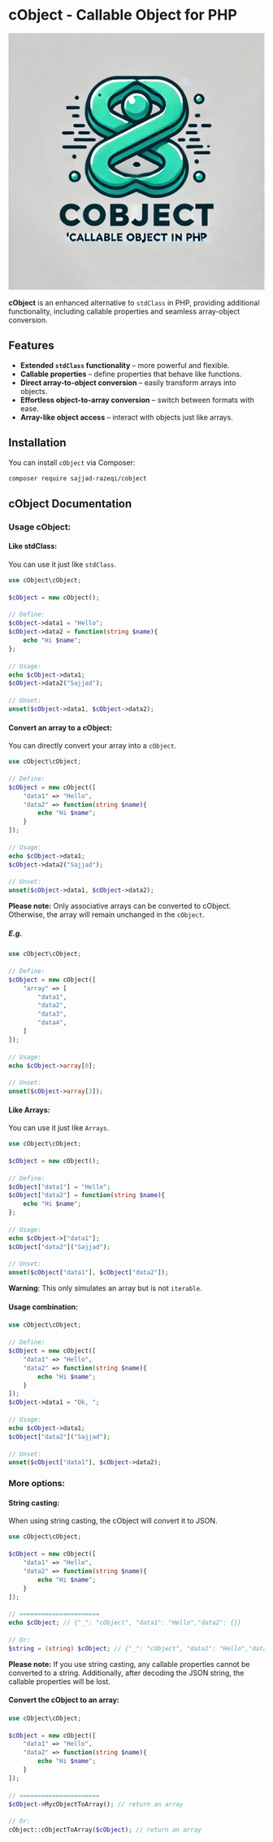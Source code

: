 # cObject - Callable Object for PHP

![cObject Logo](./imgs/logo.webp)

**cObject** is an enhanced alternative to `stdClass` in PHP, providing additional functionality, including callable properties and seamless array-object conversion.  

## Features  

- **Extended `stdClass` functionality** – more powerful and flexible.  
- **Callable properties** – define properties that behave like functions.  
- **Direct array-to-object conversion** – easily transform arrays into objects.  
- **Effortless object-to-array conversion** – switch between formats with ease.  
- **Array-like object access** – interact with objects just like arrays.  

## Installation  

You can install `cObject` via Composer:  

```sh
composer require sajjad-razeqi/cobject
```

## cObject Documentation

### Usage cObject:

#### Like stdClass:

You can use it just like `stdClass`.

```php
use cObject\cObject;

$cObject = new cObject();

// Define:
$cObject->data1 = "Hello";
$cObject->data2 = function(string $name){
    echo "Hi $name";
};

// Usage:
echo $cObject->data1;
$cObject->data2("Sajjad");

// Unset:
unset($cObject->data1, $cObject->data2);
```

#### Convert an array to a cObject:

You can directly convert your array into a `cObject`.

```php
use cObject\cObject;

// Define:
$cObject = new cObject([
    "data1" => "Hello",
    "data2" => function(string $name){
        echo "Hi $name";
    }
]);

// Usage:
echo $cObject->data1;
$cObject->data2("Sajjad");

// Unset:
unset($cObject->data1, $cObject->data2);
```

**Please note:** Only associative arrays can be converted to cObject. Otherwise, the array will remain unchanged in the `cObject`.
##### E.g.
```php
use cObject\cObject;

// Define:
$cObject = new cObject([
    "array" => [
        "data1",
        "data2",
        "data3",
        "data4",
    ]
]);

// Usage:
echo $cObject->array[0];

// Unset:
unset($cObject->array[3]);
```

#### Like Arrays:

You can use it just like `Arrays`.

```php
use cObject\cObject;

$cObject = new cObject();

// Define:
$cObject["data1"] = "Hello";
$cObject["data2"] = function(string $name){
    echo "Hi $name";
};

// Usage:
echo $cObject->["data1"];
$cObject["data2"]("Sajjad");

// Unset:
unset($cObject["data1"], $cObject["data2"]);
```

**Warning**: This only simulates an array but is not `iterable`.

#### Usage combination:
```php
use cObject\cObject;

// Define:
$cObject = new cObject([
    "data1" => "Hello",
    "data2" => function(string $name){
        echo "Hi $name";
    }
]);
$cObject->data1 = "Ok, ";

// Usage:
echo $cObject->data1;
$cObject["data2"]("Sajjad");

// Unset:
unset($cObject["data1"], $cObject->data2);
```

### More options:

#### String casting:
When using string casting, the cObject will convert it to JSON.
```php
use cObject\cObject;

$cObject = new cObject([
    "data1" => "Hello",
    "data2" => function(string $name){
        echo "Hi $name";
    }
]);

// ======================
echo $cObject; // {"_": "cObject", "data1": "Hello","data2": {}}

// Or:
$string = (string) $cObject; // {"_": "cObject", "data1": "Hello","data2": {}}
```
**Please note:** If you use string casting, any callable properties cannot be converted to a string. Additionally, after decoding the JSON string, the callable properties will be lost.

#### Convert the cObject to an array:
```php
use cObject\cObject;

$cObject = new cObject([
    "data1" => "Hello",
    "data2" => function(string $name){
        echo "Hi $name";
    }
]);

// ======================
$cObject->MycObjectToArray(); // return an array

// Or:
cObject::cObjectToArray($cObject); // return an array
```